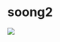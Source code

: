 # soong2
<img src="https://capsule-render.vercel.app/api?type=waving&color=auto&height=300&section=header&text=찬-스빈%20&fontSize=50" />
